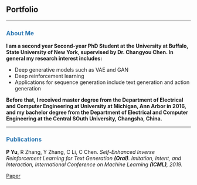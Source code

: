 ## Portfolio

---

### <font size="3" color="#327BB4">About Me</font> 
<p><b>
	I am a second year Second-year PhD Student at the University at Buffalo, State University of New York, supervised by Dr. Changyou Chen. In general my research interest includes:  
</b></p>
<ul>
  <li>Deep generative models such as VAE and GAN</li>
  <li>Deep reinforcement learning</li>
  <li>Applications for sequence generation include text generation and action generation</li>
</ul> 




<p><b>Before that, I received master degree from the Department of Electrical and Computer Engineering at University at Michigan, Ann Arbor in 2016, and my bachelor degree from the Department of Electrical and Computer Engineering at the Central SOuth University, Changsha, China.
</b></p>

<!-- ---
### <font size="3" color="#327BB4">Experience</font> 
<ul>
    <li>Item A</li>
    <li>Item B
        <ul>
            <li>Subitem B.1</li>
            <li>Subitem B.2</li>
        </ul></li>
    <li>Item C</li>
</ul> -->

---
### <font size="3" color="#327BB4">Publications</font> 
<p>
	<b>P Yu</b>, R Zhang, Y Zhang, C Li, C Chen. <I>Self-Enhanced Inverse Reinforcement Learning for Text Generation <b>(Oral)</b>.</I> <I>Imitation, Intent, and Interaction, International Conference on Machine Learning <b>(ICML)</b>, 2019.</I> 
</p><a href="https://www.linkedin.com/in/ping-yu-05ba8212b/">Paper</a> 




<!-- 
---
### <font size="3" color="#327BB4">About Me</font> 

- [Project 1 Title](http://example.com/)
- [Project 2 Title](http://example.com/)
- [Project 3 Title](http://example.com/)
- [Project 4 Title](http://example.com/)
- [Project 5 Title](http://example.com/)

--- -->




<!-- ---
<p style="font-size:11px">Page template forked from <a href="https://github.com/evanca/quick-portfolio">evanca</a></p> -->
<!-- Remove above link if you don't want to attibute -->
